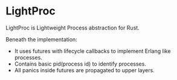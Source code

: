 # LightProc

LightProc is Lightweight Process abstraction for Rust.

Beneath the implementation:
* It uses futures with lifecycle callbacks to implement Erlang like processes.
* Contains basic pid(process id) to identify processes.
* All panics inside futures are propagated to upper layers. 
